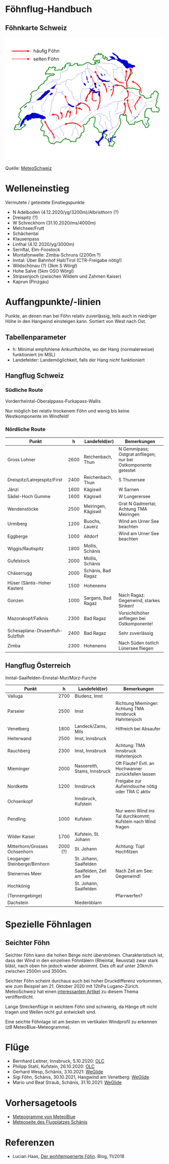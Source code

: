 # Föhnflug-Handbuch

## Föhnkarte Schweiz

![Föhnkarte Schweiz](../images/foehn/1521550074264.png)

Quelle: [MeteoSchweiz](https://www.meteoschweiz.admin.ch/home/klima/klima-der-schweiz/altweibersommer-eisheilige-und-andere-spezialitaeten/foehn.html)


# Welleneinstieg

Vermutete / getestete Einstiegspunkte

* N Adelboden (4.12.2020/yg/3200m)/Albristhorn (?)
* Dreispitz (?)
* W Schreckhorn (31.10.2020/ms/4000m)
* Melchsee/Frutt
* Schächental
* Klausenpass
* Linthal (4.12.2020/yg/3000m)
* Sernftal, Elm-Foostock
* Montafonwelle: Zimba-Schruns (2200m ?)
* Inntal: Über Bahnhof Hall/Tirol (CTR-Freigabe nötig!)
* Wildschönau (?) (3km S Wörgl)
* Hohe Salve (5km OSO Wörgl)
* Stripsenjoch (zwischen Wildem und Zahmen Kaiser)
* Kaprun (Pinzgau)


# Auffangpunkte/-linien

Punkte, an denen man bei Föhn relativ zuverlässig, teils auch 
in niedriger Höhe in den Hangwind einsteigen kann.  Sortiert 
von West nach Ost.

## Tabellenparameter

* h: Minimal empfohlene Ankunftshöhe, wo der Hang (normalerweise)
  funktioniert (m MSL)
* Landefelder: Landemöglichkeit, falls der Hang *nicht* funktioniert

## Hangflug Schweiz

### Südliche Route

Vorderrheintal-Oberalppass-Furkapass-Wallis

Nur möglich bei relativ trockenem Föhn und wenig bis keine Westkomponente
im Windfeld!

### Nördliche Route 

|Punkt | h | Landefeld(er) | Bemerkungen |
|---|:---:|---|---|
| Gross Lohner | 2600 | Reichenbach, Thun | N Gemmipass; Ostgrat anfliegen; nur bei Ostkomponente getestet |
| Dreispitz/Latrejespitz/First | 2400 | Reichenbach, Thun | S Thunersee |
| Jänzi | 1600 | Kägiswil | W Sarnen |
| Sädel-Hoch Gumme | 1600 | Kägiswil | W Lungerersee |
| Wendenstöcke | 2500 | Meiringen, Kägiswil | Grat N Gadmertal; Achtung TMA Meiringen |
| Urmiberg | 1200 | Buochs, Lauerz | Wind am Urner See beachten |
| Eggberge | 1000 | Altdorf | Wind am Urner See beachten | 
| Wiggis/Rautispitz | 1800 | Mollis, Schänis | |
| Gufelstock | 2000 | Mollis, Schänis | |
| Chäserrugg | 2000 | Schänis, Bad Ragaz | |
| Hüser (Säntis-Hoher Kasten) | 1500 | Hohenems | |
| Gonzen | 1000 | Sargans, Bad Ragaz | Nach Ragaz: Gegenwind, starkes Sinken! |
| Mazorakopf/Falknis | 2300 | Bad Ragaz | Vorsicht/höher anfliegen bei Ostkomponente! |
| Schesaplana-Drusenfluh-Sulzfluh | 2400 | Bad Ragaz | Sehr zuverlässig |
| Zimba | 2300 | Hohenems | Nach Süden östlich Lünersee fliegen |


## Hangflug Österreich

Inntal-Saalfelden-Ennstal-Mur/Mürz-Furche

|Punkt | h | Landefeld(er) | Bemerkungen |
|---|:---:|---|---|
|Valluga   | 2700 | Bludenz, Imst |  |
|Parseier  | 2500 | Imst | Richtung Mieminger: Achtung TMA Innsbruck Hahntenjoch |
|Venetberg| 1800 | Landeck/Zams, Mils | Hilfreich bei Absaufer |
|Heiterwand| 2500 | Imst, Innsbruck | |
|Rauchberg | 2300 | Imst, Innsbruck | Achtung: TMA Innsbruck Hahntenjoch |
|Mieminger | 2000 | Nassereith, Stams, Innsbruck | Oft Flaute?  Evtl. an Hochwanner zurückfallen lassen | 
|Nordkette | 1200 | Innsbruck | Freigabe zur Aufwindsuche nötig oder TRA C aktiv  |
|Ochsenkopf  | | Innsbruck, Kufstein |  |
|Pendling | 1000 | Kufstein | Nur wenn Wind ins Tal durchkommt; Kufstein nach Wind fragen |
|Wilder Kaiser | 1700 | Kufstein, St. Johann |  |
|Mitterhorn/Grosses Ochsenhorn | 2000 (?) | St. Johann | Achtung: Tüpl Hochfilzen |
|Leoganger Steinberge/Birnhorn | | St. Johann, Saalfelden |  |
|Steinernes Meer | | Saalfelden, Zell am See | Nach Zell am See: Gegenwind! |
|Hochkönig | | St. Johann, Saalfelden |  |
|(Tennengebirge)| |  | Pfarrwerfen? |  |
|Dachstein| | Niederöblarn |  |


# Spezielle Föhnlagen

## Seichter Föhn

Seichter Föhn kann die hohen Berge nicht überströmen.  Charakteristisch
ist, dass der Wind in den einzelnen Föhntälern (Rheintal, Reusstal)
zwar stark bläst, nach oben hin jedoch wieder abnimmt. Dies oft auf unter
20km/h zwischen 2500m und 3500m.

Seichter Föhn scheint durchaus auch bei hoher Druckdifferenz vorkommen, 
wie zum Beispiel am 21. Oktober 2020 mit 12hPa Lugano-Zürich.  MeteoSchweiz hat einen
[interessanten Artikel](https://www.meteoschweiz.admin.ch/home/aktuell/meteoschweiz-blog.subpage.html/de/data/blogs/2020/10/foehntag.html) zu diesem
Thema veröffentlicht.

Lange Streckenflüge in seichtem Föhn sind schwierig, da Hänge oft nicht
tragen und Wellen nicht gut entwickelt sind.

Eine seichte Föhnlage ist am besten im vertikalen Windprofil zu erkennen
(zB MeteoBlue-Meteogramme).

# Flüge

* Bernhard Leitner, Innsbruck, 5.10.2020: 
  [OLC](https://www.onlinecontest.org/olc-3.0/gliding/flightinfo.html?dsId=8203468)
* Philipp Stahl, Kufstein, 26.10.2020:
  [OLC](https://www.onlinecontest.org/olc-3.0/gliding/flightinfo.html?dsId=8215817)
* Gerhard Wesp, Schänis, 3.10.2021:
  [WeGlide](https://www.weglide.org/flight/108402)
* Sigi Föhn, Schänis, 30.10.2021, Hangwind am Venetberg:
  [WeGlide](https://www.weglide.org/flight/111195)
* Mario und Beat Straub, Schänis, 31.10.2021:
  [WeGlide](https://www.weglide.org/flight/111308)


# Vorhersagetools

* [Meteogramme von MeteoBlue](https://www.meteoblue.com/en/weather/aviation/air/)
* [Meteoseite des Flugplatzes Schänis](https://flugplatz-schaenis.ch/meteo/)

# Referenzen

* Lucian Haas, [Der wohltemperierte Föhn](https://lu-glidz.blogspot.com/2018/11/der-wohltemperierte-fohn.html).  Blog, 11/2018
